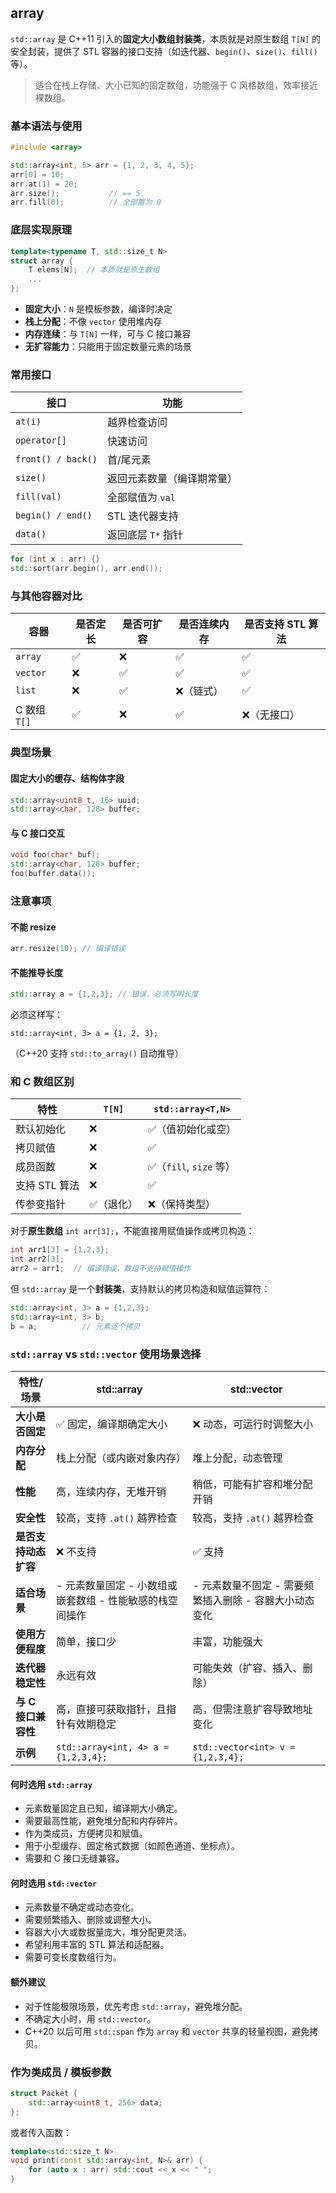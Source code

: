 ## array

`std::array` 是 C++11 引入的**固定大小数组封装类**，本质就是对原生数组 `T[N]` 的安全封装，提供了 STL 容器的接口支持（如迭代器、`begin()`、`size()`、`fill()`等）。

> 适合在栈上存储、大小已知的固定数组，功能强于 C 风格数组，效率接近裸数组。

### 基本语法与使用

```cpp
#include <array>

std::array<int, 5> arr = {1, 2, 3, 4, 5};
arr[0] = 10;
arr.at(1) = 20;
arr.size();           // == 5
arr.fill(0);          // 全部置为 0
```

### 底层实现原理

```cpp
template<typename T, std::size_t N>
struct array {
    T elems[N];  // 本质就是原生数组
    ...
};
```

- **固定大小**：`N` 是模板参数，编译时决定
- **栈上分配**：不像 `vector` 使用堆内存
- **内存连续**：与 `T[N]` 一样，可与 C 接口兼容
- **无扩容能力**：只能用于固定数量元素的场景

### 常用接口

| 接口               | 功能                       |
| ------------------ | -------------------------- |
| `at(i)`            | 越界检查访问               |
| `operator[]`       | 快速访问                   |
| `front() / back()` | 首/尾元素                  |
| `size()`           | 返回元素数量（编译期常量） |
| `fill(val)`        | 全部赋值为 `val`           |
| `begin() / end()`  | STL 迭代器支持             |
| `data()`           | 返回底层 `T*` 指针         |

```cpp
for (int x : arr) {}
std::sort(arr.begin(), arr.end());
```

### 与其他容器对比

| 容器         | 是否定长 | 是否可扩容 | 是否连续内存 | 是否支持 STL 算法 |
| ------------ | -------- | ---------- | ------------ | ----------------- |
| `array`      | ✅        | ❌          | ✅            | ✅                 |
| `vector`     | ❌        | ✅          | ✅            | ✅                 |
| `list`       | ❌        | ✅          | ❌（链式）    | ✅                 |
| C 数组 `T[]` | ✅        | ❌          | ✅            | ❌（无接口）       |

### 典型场景

#### 固定大小的缓存、结构体字段

```cpp
std::array<uint8_t, 16> uuid;
std::array<char, 128> buffer;
```

#### 与 C 接口交互

```cpp
void foo(char* buf);
std::array<char, 128> buffer;
foo(buffer.data());
```

### 注意事项

#### 不能 resize

```cpp
arr.resize(10); // 编译错误
```

#### 不能推导长度

```cpp
std::array a = {1,2,3}; // 错误，必须写明长度
```

必须这样写：

```
std::array<int, 3> a = {1, 2, 3};
```

（C++20 支持 `std::to_array()` 自动推导）

### 和 C 数组区别

| 特性          | `T[N]`    | `std::array<T,N>`      |
| ------------- | --------- | ---------------------- |
| 默认初始化    | ❌         | ✅（值初始化或空）      |
| 拷贝赋值      | ❌         | ✅                      |
| 成员函数      | ❌         | ✅（`fill`, `size` 等） |
| 支持 STL 算法 | ❌         | ✅                      |
| 传参变指针    | ✅（退化） | ❌（保持类型）          |

对于**原生数组** `int arr[3];`，不能直接用赋值操作或拷贝构造：

```cpp
int arr1[3] = {1,2,3};
int arr2[3];
arr2 = arr1;  // 编译错误，数组不支持赋值操作
```

但 `std::array` 是一个**封装类**，支持默认的拷贝构造和赋值运算符：

```cpp
std::array<int, 3> a = {1,2,3};
std::array<int, 3> b;
b = a;          // 元素逐个拷贝
```

### `std::array` vs `std::vector` 使用场景选择

| 特性/场景            | std::array                                                 | std::vector                                              |
| -------------------- | ---------------------------------------------------------- | -------------------------------------------------------- |
| **大小是否固定**     | ✅ 固定，编译期确定大小                                     | ❌ 动态，可运行时调整大小                                 |
| **内存分配**         | 栈上分配（或内嵌对象内存）                                 | 堆上分配，动态管理                                       |
| **性能**             | 高，连续内存，无堆开销                                     | 稍低，可能有扩容和堆分配开销                             |
| **安全性**           | 较高，支持 `.at()` 越界检查                                | 较高，支持 `.at()` 越界检查                              |
| **是否支持动态扩容** | ❌ 不支持                                                   | ✅ 支持                                                   |
| **适合场景**         | - 元素数量固定  - 小数组或嵌套数组  - 性能敏感的栈空间操作 | - 元素数量不固定  - 需要频繁插入删除  - 容器大小动态变化 |
| **使用方便程度**     | 简单，接口少                                               | 丰富，功能强大                                           |
| **迭代器稳定性**     | 永远有效                                                   | 可能失效（扩容、插入、删除）                             |
| **与 C 接口兼容性**  | 高，直接可获取指针，且指针有效期稳定                       | 高，但需注意扩容导致地址变化                             |
| **示例**             | `std::array<int, 4> a = {1,2,3,4};`                        | `std::vector<int> v = {1,2,3,4};`                        |

#### 何时选用 `std::array`

- 元素数量固定且已知，编译期大小确定。
- 需要最高性能，避免堆分配和内存碎片。
- 作为类成员，方便拷贝和赋值。
- 用于小型缓存、固定格式数据（如颜色通道、坐标点）。
- 需要和 C 接口无缝兼容。

#### 何时选用 `std::vector`

- 元素数量不确定或动态变化。
- 需要频繁插入、删除或调整大小。
- 容器大小大或数据量庞大，堆分配更灵活。
- 希望利用丰富的 STL 算法和适配器。
- 需要可变长度数组行为。

#### 额外建议

- 对于性能极限场景，优先考虑 `std::array`，避免堆分配。
- 不确定大小时，用 `std::vector`。
- C++20 以后可用 `std::span` 作为 `array` 和 `vector` 共享的轻量视图，避免拷贝。

### 作为类成员 / 模板参数

```cpp
struct Packet {
    std::array<uint8_t, 256> data;
};
```

或者传入函数：

```cpp
template<std::size_t N>
void print(const std::array<int, N>& arr) {
    for (auto x : arr) std::cout << x << " ";
}
```


